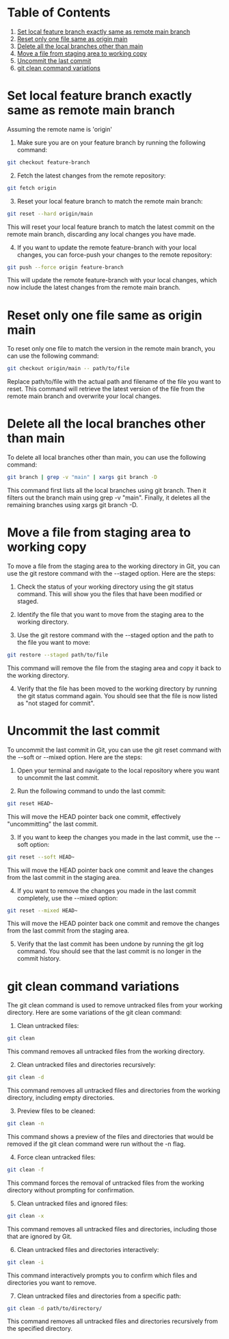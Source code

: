 # Table of Contents
1. [Set local feature branch exactly same as remote main branch](#set-local-feature-branch-exactly-same-as-remote-main-branch)
2. [Reset only one file same as origin main](#reset-only-one-file-same-as-origin-main)
3. [Delete all the local branches other than main](#delete-all-the-local-branches-other-than-main)
4. [Move a file from staging area to working copy](#move-a-file-from-staging-area-to-working-copy)
5. [Uncommit the last commit](#)
6. [git clean command variations](#git-clean-command-variations)

# Set local feature branch exactly same as remote main branch
Assuming the remote name is 'origin'
1. Make sure you are on your feature branch by running the following command:
```sh
git checkout feature-branch
```
2. Fetch the latest changes from the remote repository:
```sh
git fetch origin
```
3. Reset your local feature branch to match the remote main branch:
```sh
git reset --hard origin/main
```
This will reset your local feature branch to match the latest commit on the remote main branch, discarding any local changes you have made.

4. If you want to update the remote feature-branch with your local changes, you can force-push your changes to the remote repository:
```sh
git push --force origin feature-branch
```
This will update the remote feature-branch with your local changes, which now include the latest changes from the remote main branch.

# Reset only one file same as origin main
To reset only one file to match the version in the remote main branch, you can use the following command:
```sh
git checkout origin/main -- path/to/file
```
Replace path/to/file with the actual path and filename of the file you want to reset. This command will retrieve the latest version of the file from the remote main branch and overwrite your local changes.

# Delete all the local branches other than main
To delete all local branches other than main, you can use the following command:
```sh
git branch | grep -v "main" | xargs git branch -D
```
This command first lists all the local branches using git branch. Then it filters out the branch main using grep -v "main". Finally, it deletes all the remaining branches using xargs git branch -D.

# Move a file from staging area to working copy
To move a file from the staging area to the working directory in Git, you can use the git restore command with the --staged option. Here are the steps:

1. Check the status of your working directory using the git status command. This will show you the files that have been modified or staged.

2. Identify the file that you want to move from the staging area to the working directory.

3. Use the git restore command with the --staged option and the path to the file you want to move:
```sh
git restore --staged path/to/file
```
This command will remove the file from the staging area and copy it back to the working directory.

4. Verify that the file has been moved to the working directory by running the git status command again. You should see that the file is now listed as "not staged for commit".

# Uncommit the last commit
To uncommit the last commit in Git, you can use the git reset command with the --soft or --mixed option. Here are the steps:

1. Open your terminal and navigate to the local repository where you want to uncommit the last commit.

2. Run the following command to undo the last commit:
```sh
git reset HEAD~
```
This will move the HEAD pointer back one commit, effectively "uncommitting" the last commit.

3. If you want to keep the changes you made in the last commit, use the --soft option:
```sh
git reset --soft HEAD~
```
This will move the HEAD pointer back one commit and leave the changes from the last commit in the staging area.

4. If you want to remove the changes you made in the last commit completely, use the --mixed option:
```sh
git reset --mixed HEAD~
```
This will move the HEAD pointer back one commit and remove the changes from the last commit from the staging area.

5. Verify that the last commit has been undone by running the git log command. You should see that the last commit is no longer in the commit history.

# git clean command variations
The git clean command is used to remove untracked files from your working directory. Here are some variations of the git clean command:
1. Clean untracked files:
```sh
git clean
```
This command removes all untracked files from the working directory.

2. Clean untracked files and directories recursively:
```sh
git clean -d
```
This command removes all untracked files and directories from the working directory, including empty directories.

3. Preview files to be cleaned:
```sh
git clean -n
```
This command shows a preview of the files and directories that would be removed if the git clean command were run without the -n flag.

4. Force clean untracked files:
```sh
git clean -f
```
This command forces the removal of untracked files from the working directory without prompting for confirmation.

5. Clean untracked files and ignored files:
```sh
git clean -x
```
This command removes all untracked files and directories, including those that are ignored by Git.

6. Clean untracked files and directories interactively:
```sh
git clean -i
```
This command interactively prompts you to confirm which files and directories you want to remove.

7. Clean untracked files and directories from a specific path:
```sh
git clean -d path/to/directory/
```
This command removes all untracked files and directories recursively from the specified directory.
